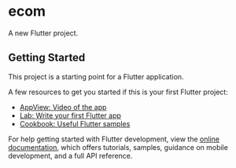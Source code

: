 # ecom

A new Flutter project.

## Getting Started

This project is a starting point for a Flutter application.

A few resources to get you started if this is your first Flutter project:
- [AppView: Video of the app](https://drive.google.com/file/d/1VECkEe79jBUMddDqJAuC_5yTMWok5jtY/view)
- [Lab: Write your first Flutter app](https://docs.flutter.dev/get-started/codelab)
- [Cookbook: Useful Flutter samples](https://docs.flutter.dev/cookbook)

For help getting started with Flutter development, view the
[online documentation](https://docs.flutter.dev/), which offers tutorials,
samples, guidance on mobile development, and a full API reference.
